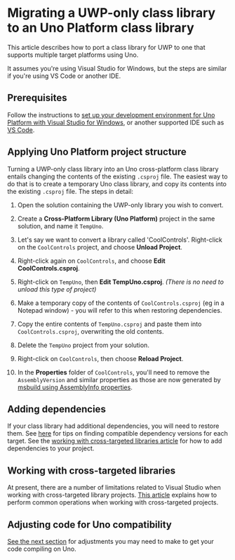 # Migrating a UWP-only class library to an Uno Platform class library

This article describes how to port a class library for UWP to one that supports multiple target platforms using Uno. 

It assumes you're using Visual Studio for Windows, but the steps are similar if you're using VS Code or another IDE.

## Prerequisites

Follow the instructions to [set up your development environment for Uno Platform with Visual Studio for Windows](get-started-vs.md), or another supported IDE such as [VS Code](get-started-vscode.md).

## Applying Uno Platform project structure

Turning a UWP-only class library into an Uno cross-platform class library entails changing the contents of the existing `.csproj` file. The easiest way to do that is to create a temporary Uno class library, and copy its contents into the existing `.csproj` file. The steps in detail:

1. Open the solution containing the UWP-only library you wish to convert.

2. Create a **Cross-Platform Library (Uno Platform)** project in the same solution, and name it `TempUno`.

3. Let's say we want to convert a library called 'CoolControls'. Right-click on the `CoolControls` project, and choose **Unload Project**.

4. Right-click again on `CoolControls`, and choose **Edit CoolControls.csproj**.

5. Right-click on `TempUno`, then **Edit TempUno.csproj**. _(There is no need to unload this type of project)_

6. Make a temporary copy of the contents of `CoolControls.csproj` (eg in a Notepad window) - you will refer to this when restoring dependencies.

7. Copy the entire contents of `TempUno.csproj` and paste them into `CoolControls.csproj`, overwriting the old contents.

8. Delete the `TempUno` project from your solution.

9. Right-click on `CoolControls`, then choose **Reload Project**. 

10. In the **Properties** folder of `CoolControls`, you'll need to remove the `AssemblyVersion` and similar properties as those are now generated by [msbuild using AssemblyInfo properties](https://docs.microsoft.com/en-us/dotnet/core/tools/csproj#assemblyinfo-properties).

## Adding dependencies

If your class library had additional dependencies, you will need to restore them. See [here](migrating-before-you-start.md) for tips on finding compatible dependency versions for each target. See the [working with cross-targeted libraries article](cross-targeted-libraries.md) for how to add dependencies to your project.

## Working with cross-targeted libraries

At present, there are a number of limitations related to Visual Studio when working with cross-targeted library projects. [This article](cross-targeted-libraries.md) explains how to perform common operations when working with cross-targeted projects.

## Adjusting code for Uno compatibility

[See the next section](migrating-guidance.md) for adjustments you may need to make to get your code compiling on Uno.